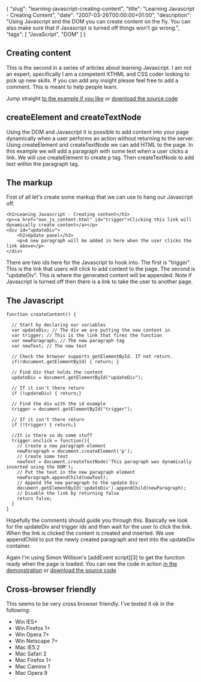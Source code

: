{
  "slug": "learning-javascript-creating-content",
  "title": "Learning Javascript - Creating Content",
  "date": "2007-03-26T00:00:00+01:00",
  "description": "Using Javascript and the DOM you can create content on the fly. You can also make sure that if Javascript is turned off things won't go wrong.",
  "tags": [
    "JavaScript",
    "DOM"
  ]
}
## Creating content

This is the second in a series of articles about learning Javascript. I am not an expert, specifically I am a competent XTHML and CSS coder looking to pick up new skills. If you can add any insight please feel free to add a comment. This is meant to help people learn.

Jump straight [to the example if you like][1] or [download the source code][2] 

## createElement and createTextNode

Using the DOM and Javascript it is possible to add content into your page dynamically when a user performs an action without returning to the server. Using createElement and createTextNode we can add HTML to the page. In this example we will add a paragraph with some text when a user clicks a link. We will use createElement to create p tag. Then createTextNode to add text within the paragraph tag.

## The markup

First of all let's create some markup that we can use to hang our Javascript off. 

    <h1>Leaning Javascript - Creating content</h1>  
    <p><a href="non_js_content.html" id="trigger">Clicking this link will dynamically create content</a></p>  
    <div id="updateDiv">
        <h2>Update panel</h2>
        <p>A new paragraph will be added in here when the user clicks the link above</p>
    </div>

There are two ids here for the Javascript to hook into. The first is "trigger". This is the link that users will click to add content to the page. The second is "updateDiv". This is where the generated content will be appended. Note if Javascript is turned off then there is a link to take the user to another page. 

## The Javascript 

    function createContent() {

      // Start by declaring our variables
      var updateDiv; // The div we are putting the new content in
      var trigger; // This is the link that fires the function
      var newParagraph; // The new paragraph tag
      var newText; // The new text

      // Check the browser supports getElementById. If not return.
      if(!document.getElementById) { return; }

      // Find div that holds the content
      updateDiv = document.getElementById("updateDiv");

      // If it isn't there return
      if (!updateDiv) { return;}

      // Find the div with the id example
      trigger = document.getElementById("trigger");

      // If it isn't there return
      if (!trigger) { return;}

      //It is there so do some stuff
      trigger.onclick = function(){
        // Create a new paragraph element
        newParagraph = document.createElement('p');
        // Create some text
        newText = document.createTextNode('This paragraph was dynamically inserted using the DOM');
        // Put the text in the new paragraph element
        newParagraph.appendChild(newText);
        // Append the new paragraph to the update Div
        document.getElementById('updateDiv').appendChild(newParagraph);
        // Disable the link by returning false            
        return false;
      }
    }

Hopefully the comments should guide you through this. Basically we look for the updateDiv and trigger ids and then wait for the user to click the link. When the link is clicked the content is created and inserted. We use appendChild to put the newly created paragraph and text into the updateDiv container. 

Again I'm using Simon Willison's [addEvent script][3] to get the function ready when the page is loaded. 
You can see the code in action [in the demonstration][1] or [download the source code][2] 

## Cross-browser friendly

This seems to be very cross browser friendly. I've tested it ok in the following:

*   Win IE5+
*   Win Firefox 1+
*   Win Opera 7+
*   Win Netscape 7+
*   Mac IE5.2
*   Mac Safari 2
*   Mac Firefox 1+
*   Mac Camino 1
*   Mac Opera 9

[1]: http://shapeshed.com/examples/creating-content/
[2]: http://cdn.shapeshed.com/downloads/creating-content.zip
[4]: http://simonwillison.net/2004/May/26/addLoadEvent/
